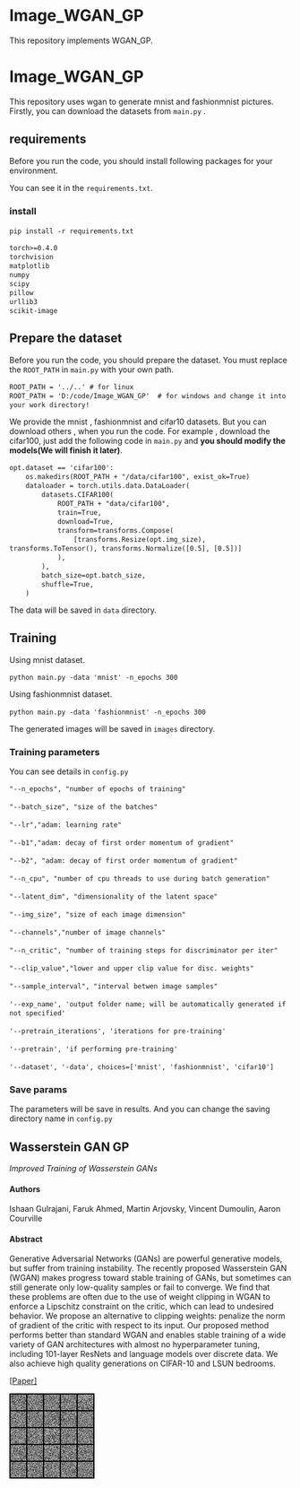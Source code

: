 # Image_WGAN_GP
This repository implements WGAN_GP. 
# Image_WGAN_GP

This repository uses wgan to generate mnist and fashionmnist pictures. Firstly, you can download the datasets from  `main.py` .

## requirements

Before you run the code, you should install following packages for your environment.

You can see it in the `requirements.txt`.

### install

`pip install -r requirements.txt`

```shell
torch>=0.4.0
torchvision
matplotlib
numpy
scipy
pillow
urllib3
scikit-image
```

## Prepare the dataset

Before  you run the code, you should prepare the dataset.  You must replace  the `ROOT_PATH` in `main.py` with your own path.

```shell
ROOT_PATH = '../..' # for linux
ROOT_PATH = 'D:/code/Image_WGAN_GP'  # for windows and change it into your work directory!
```

We provide the mnist , fashionmnist and cifar10 datasets. But you can download others , when you run the code.  For example , download the cifar100, just add the following code in `main.py` and  **you should modify the models(We will finish it later)**. 

```
opt.dataset == 'cifar100':
    os.makedirs(ROOT_PATH + "/data/cifar100", exist_ok=True)
    dataloader = torch.utils.data.DataLoader(
        datasets.CIFAR100(
            ROOT_PATH + "data/cifar100",
            train=True,
            download=True,
            transform=transforms.Compose(
                [transforms.Resize(opt.img_size), transforms.ToTensor(), transforms.Normalize([0.5], [0.5])]
            ),
        ),
        batch_size=opt.batch_size,
        shuffle=True,
    )
```

The data will be saved in `data` directory.

## Training 

Using mnist dataset.

```train
python main.py -data 'mnist' -n_epochs 300
```

Using fashionmnist dataset.

` python main.py -data 'fashionmnist' -n_epochs 300 `

The generated images will be saved in `images` directory.

###  Training parameters 

You can see details in `config.py`

```shell
"--n_epochs", "number of epochs of training"

"--batch_size", "size of the batches"

"--lr","adam: learning rate"

"--b1","adam: decay of first order momentum of gradient"

"--b2", "adam: decay of first order momentum of gradient"

"--n_cpu", "number of cpu threads to use during batch generation"

"--latent_dim", "dimensionality of the latent space"

"--img_size", "size of each image dimension"

"--channels","number of image channels"

"--n_critic", "number of training steps for discriminator per iter"

"--clip_value","lower and upper clip value for disc. weights"

"--sample_interval", "interval betwen image samples"

'--exp_name', 'output folder name; will be automatically generated if not specified'

'--pretrain_iterations', 'iterations for pre-training'

'--pretrain', 'if performing pre-training'

'--dataset', '-data', choices=['mnist', 'fashionmnist', 'cifar10']
```



### Save params

The parameters will be  save in results.  And you can change the saving directory name in `config.py`

## Wasserstein GAN GP

*Improved Training of Wasserstein GANs*

#### Authors

Ishaan Gulrajani, Faruk Ahmed, Martin Arjovsky, Vincent Dumoulin, Aaron Courville

#### Abstract

Generative Adversarial Networks (GANs) are powerful generative models, but suffer from training instability. The recently proposed Wasserstein GAN (WGAN) makes progress toward stable training of GANs, but sometimes can still generate only low-quality samples or fail to converge. We find that these problems are often due to the use of weight clipping in WGAN to enforce a Lipschitz constraint on the critic, which can lead to undesired behavior. We propose an alternative to clipping weights: penalize the norm of gradient of the critic with respect to its input. Our proposed method performs better than standard WGAN and enables stable training of a wide variety of GAN architectures with almost no hyperparameter tuning, including 101-layer ResNets and language models over discrete data. We also achieve high quality generations on CIFAR-10 and LSUN bedrooms.

[[Paper\]](https://arxiv.org/abs/1704.00028) 

![wgan_gp](https://github.com/kanesp/Image_WGAN_GP/blob/main/wgan_gp.gif?raw=true)

